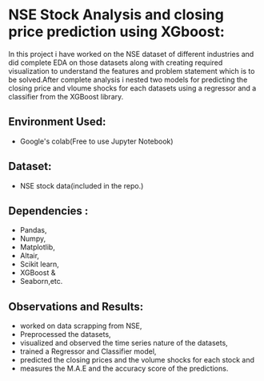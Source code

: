 # NSE Stock Analysis and closing price prediction using XGboost:
In this project i have worked on the NSE dataset of different industries and did complete EDA on those datasets along with creating required visualization to understand the features and problem statement which is to be solved.After complete analysis i nested two models for predicting the closing price and vloume shocks for each datasets using a regressor and a classifier from the XGBoost library.
## Environment Used:
- Google's colab(Free to use Jupyter Notebook)
## Dataset:
- NSE stock data(included in the repo.)
## Dependencies :
- Pandas,
- Numpy,
- Matplotlib,
- Altair,
- Scikit learn,
- XGBoost &
- Seaborn,etc.
## Observations and Results:
- worked on data scrapping from NSE,
- Preprocessed the datasets,
- visualized and observed the time series nature of the datasets,
- trained a Regressor and Classifier model,
- predicted the closing prices and the volume shocks for each stock and
- measures the M.A.E and the accuracy score of the predictions.

